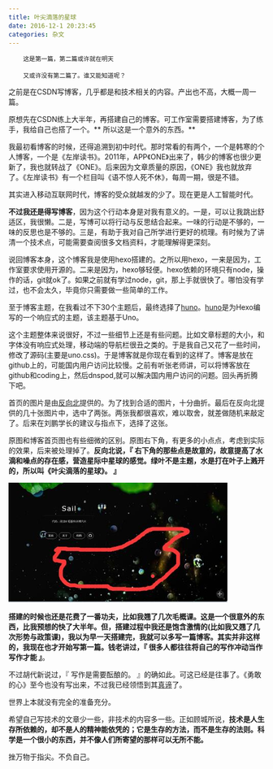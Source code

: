 ```yaml
---
title: 叶尖滴落的星球
date: 2016-12-1 20:23:45
categories: 杂文
---
```

		这是第一篇，第二篇或许就在明天

		又或许没有第二篇了。谁又能知道呢？

之前是在CSDN写博客，几乎都是和技术相关的内容。产出也不高，大概一周一篇。


原想先在CSDN练上大半年，再搭建自己的博客。可工作室需要搭建博客，为了练手，我给自己也搭了一个。** 所以这是一个意外的东西。**


我最初看博客的时候，还得追溯到初中时代。那时常看的有两个，一个是韩寒的个人博客，一个是《左岸读书》。2011年，APP《ONE》出来了，韩少的博客也很少更新了，我也就转战了《ONE》。后来因为文章质量的原因，《ONE》我也就放弃了。《左岸读书》有一个栏目叫《语不惊人死不休》，每周一期，很是不错。


其实进入移动互联网时代，博客的受众就越发的少了。现在更是人工智能时代。


**不过我还是得写博客**，因为这个行动本身是对我有意义的。一是，可以让我跳出舒适区，我很懒。二是，写博可以将行动与反思结合起来。一味的行动是不够的，一味的反思也是不够的。三是，有助于我对自己所学进行更好的梳理。有时候为了讲清一个技术点，可能需要查阅很多文档资料，才能理解得更深刻。


说回博客本身，这个博客我是使用hexo搭建的。之所以用hexo，一来是因为，工作室要求使用开源的。二来是因为，hexo够轻便。hexo依赖的环境只有node，操作的话，git就ok了。如果之前就有学过node，git，那上手就很快了。哪怕没有学过，也不会太久，毕竟你只需要做一些简单的工作。


至于博客主题，在我看过不下30个主题后，最终选择了[huno](https://github.com/letiantian/huno)。[huno](https://github.com/letiantian/huno)是为Hexo编写的一个响应式的主题，该主题基于Uno。


这个主题整体来说很好，不过一些细节上还是有些问题。比如文章标题的大小，和字体没有响应式处理，移动端的导航栏很丑之类的。于是我自己又花了一些时间，修改了源码(主要是uno.css)。于是博客就是你现在看到的这样了。博客是放在github上的，可能国内用户访问比较慢。之前有听张老师讲，可以将博客放在github和coding上，然后dnspod,就可以解决国内用户访问的问题。回头再折腾下吧。


首页的图片是由[反向北](http://weibo.com/fanxiangbei)提供的。为了找到合适的图片，十分曲折。最后在反向北提供的几十张图片中，选中了两张。两张我都很喜欢，难以取舍，就差做随机来敲定了。后来在刘鹏学长的建议与指点下，选择了这张。


原图和博客首页图也有些细微的区别。原图右下角，有更多的小点点，考虑到实际的效果，后来被处理掉了。**反向北说，『 右下角的那些点是故意的，故意提高了水滴和噪点的存在感，营造星际中星球的感觉。绿叶不是主题，水是打在叶子上溅开的，所以叫《叶尖滴落的星球》。 』**


![去掉的小点](/img/one.jpg)


**搭建的时候也还是花费了一番功夫，比如我翘了几次毛概课。这是一个很意外的东西，比我预想的快了大半年。但，搭建过程中我还是饱含激情的(比如我又翘了几次形势与政策课)，我以为早一天搭建完，我就可以多写一篇博客。**其实并非这样的，我现在也才开始写第一篇。钱老讲过，**『 很多人都往往将自己的写作冲动当作写作才能 』**。


不过胡代新说过，『 写作是需要酝酿的。 』的确如此。可这已经是往事了。《勇敢的心》至今也没有写出来，不过我已经领悟到其[真谛](http://user.qzone.qq.com/865605793/311)了。


世界上本就没有完全的准备充分。


希望自己写技术的文章少一些，非技术的内容多一些。正如顾城所说，**技术是人生存所依赖的，却不是人的精神能依凭的；它是生存的方法，而不是生存的法则。科学是一个很小的东西，并不像人们所寄望的那样可以无所不能。**


挫万物于指尖。不负自己。

